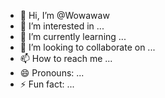 - 👋 Hi, I’m @Wowawaw
- 👀 I’m interested in ...
- 🌱 I’m currently learning ...
- 💞️ I’m looking to collaborate on ...
- 📫 How to reach me ...
- 😄 Pronouns: ...
- ⚡ Fun fact: ...

<!---
Wowawaw/Wowawaw is a ✨ special ✨ repository because its `README.md` (this file) appears on your GitHub profile.
You can click the Preview link to take a look at your changes.
--->
